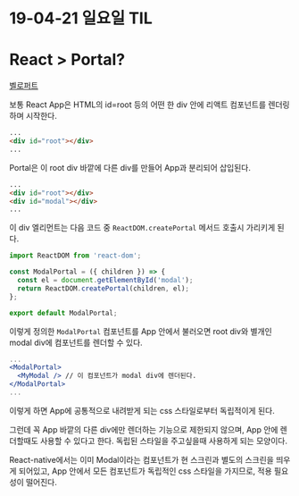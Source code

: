 # 19-04-21 일요일 TIL
# React > Portal?
[벨로퍼트](https://velog.io/@velopert/react-portals)

보통 React App은 HTML의 id=root 등의 어떤 한 div 안에 리액트 컴포넌트를 렌더링하며 시작한다.
```html
...
<div id="root"></div>
...
```
Portal은 이 root div 바깥에 다른 div를 만들어 App과 분리되어 삽입된다.
```html
...
<div id="root"></div>
<div id="modal"></div>
...
```
이 div 엘리먼트는 다음 코드 중 `ReactDOM.createPortal` 메서드 호출시 가리키게 된다.
```jsx
import ReactDOM from 'react-dom';

const ModalPortal = ({ children }) => {
  const el = document.getElementById('modal');
  return ReactDOM.createPortal(children, el);
};

export default ModalPortal;
```
이렇게 정의한 `ModalPortal` 컴포넌트를 App 안에서 불러오면 root div와 별개인 modal div에 컴포넌트를 렌더할 수 있다.

```jsx
...
<ModalPortal>
  <MyModal /> // 이 컴포넌트가 modal div에 렌더된다.
</ModalPortal>
...
```

이렇게 하면 App에 공통적으로 내려받게 되는 css 스타일로부터 독립적이게 된다.

그런데 꼭 App 바깥의 다른 div에만 렌더하는 기능으로 제한되지 않으며, App 안에 렌더할때도 사용할 수 있다고 한다. 독립된 스타일을 주고싶을때 사용하게 되는 모양이다.

React-native에서는 이미 Modal이라는 컴포넌트가 현 스크린과 별도의 스크린을 띄우게 되어있고, App 안에서 모든 컴포넌트가 독립적인 css 스타일을 가지므로, 적용 필요성이 떨어진다.
